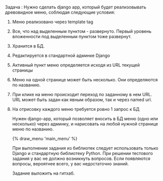 Задача : Нужно сделать django app, который будет реализовывать древовидное меню, соблюдая следующие условия:

1) Меню реализовано через template tag
2) Все, что над выделенным пунктом - развернуто. Первый уровень вложенности под выделенным пунктом тоже развернут.
3) Хранится в БД.
4) Редактируется в стандартной админке Django
5) Активный пункт меню определяется исходя из URL текущей страницы
6) Меню на одной странице может быть несколько. Они определяются по названию.
7) При клике на меню происходит переход по заданному в нем URL. URL может быть задан как явным образом, так и через
   named url.
8) На отрисовку каждого меню требуется ровно 1 запрос к БД


   Нужен django-app, который позволяет вносить в БД меню (одно или несколько) через админку, и нарисовать на любой
   нужной странице меню по названию.

   {% draw_menu 'main_menu' %}

   При выполнении задания из библиотек следует использовать только Django и стандартную библиотеку Python.
   При решении тестового задания у вас не должно возникнуть вопросов. Если появляются вопросы, вероятнее всего, у вас
   недостаточно знаний.

   Задание выложить на гитхаб.


